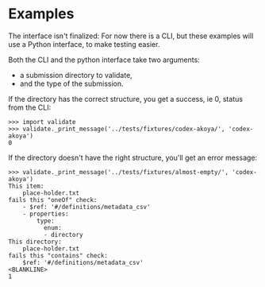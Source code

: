 # Examples

The interface isn't finalized: For now there is a CLI,
but these examples will use a Python interface, to make testing easier.

Both the CLI and the python interface take two arguments:
- a submission directory to validate,
- and the type of the submission.

If the directory has the correct structure, you get a success, ie 0, status from the CLI:
```
>>> import validate
>>> validate._print_message('../tests/fixtures/codex-akoya/', 'codex-akoya')
0

```

If the directory doesn't have the right structure, you'll get an error message:
```
>>> validate._print_message('../tests/fixtures/almost-empty/', 'codex-akoya')
This item:
    place-holder.txt
fails this "oneOf" check:
    - $ref: '#/definitions/metadata_csv'
    - properties:
        type:
          enum:
          - directory
This directory:
    place-holder.txt
fails this "contains" check:
    $ref: '#/definitions/metadata_csv'
<BLANKLINE>
1

```
